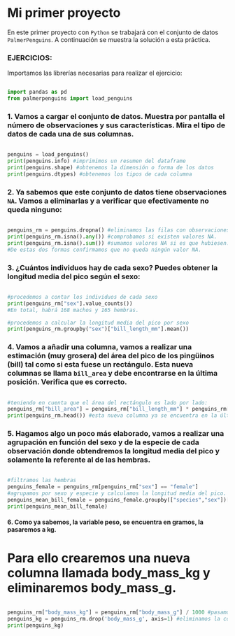 # Mi primer proyecto

En este primer proyecto con `Python` se trabajará con el conjunto de datos `PalmerPenguins`. A continuación se muestra la solución a esta práctica.

### EJERCICIOS:

Importamos las librerías necesarias para realizar el ejercicio:

```python

import pandas as pd
from palmerpenguins import load_penguins

```
### 1. Vamos a cargar el conjunto de datos. Muestra por pantalla el número de observaciones y sus características. Mira el tipo de datos de cada una de sus columnas.

```python

penguins = load_penguins()
print(penguins.info) #imprimimos un resumen del dataframe
print(penguins.shape) #obtenemos la dimensión o forma de los datos
print(penguins.dtypes) #obtenemos los tipos de cada columna

```

### 2. Ya sabemos que este conjunto de datos tiene observaciones `NA`. Vamos a eliminarlas y a verificar que efectivamente no queda ninguno:

```python

penguins_rm = penguins.dropna() #eliminamos las filas con observaciones NA.
print(penguins_rm.isna().any()) #comprobamos si existen valores NA.
print(penguins_rm.isna().sum()) #sumamos valores NA si es que hubiesen.
#De estas dos formas confirmamos que no queda ningún valor NA.

```

### 3. ¿Cuántos individuos hay de cada sexo? Puedes obtener la longitud media del pico según el sexo:

```python

#procedemos a contar los individuos de cada sexo
print(penguins_rm["sex"].value_counts())
#En total, habrá 168 machos y 165 hembras.

#procedemos a calcular la longitud media del pico por sexo
print(penguins_rm.groupby("sex")["bill_length_mm"].mean())

```
### 4. Vamos a añadir una columna, vamos a realizar una estimación (muy grosera) del área del pico de los pingüinos (bill) tal como si esta fuese un rectángulo. Esta nueva columnas se llama `bill_area` y debe encontrarse en la última posición. Verifica que es correcto.

```python

#teniendo en cuenta que el área del rectángulo es lado por lado:
penguins_rm["bill_area"] = penguins_rm["bill_length_mm"] * penguins_rm["bill_depth_mm"]
print(penguins_rm.head()) #esta nueva columna ya se encuentra en la última columna.

```

### 5. Hagamos algo un poco más elaborado, vamos a realizar una agrupación en función del **sexo y de la especie de cada observación** donde obtendremos la longitud media del pico y solamente la referente al de las hembras.

```python

#filtramos las hembras
penguins_female = penguins_rm[penguins_rm["sex"] == "female"] 
#agrupamos por sexo y especie y calculamos la longitud media del pico.
penguins_mean_bill_female = penguins_female.groupby(["species","sex"])["bill_length_mm"].mean()
print(penguins_mean_bill_female)

```
#### 6. Como ya sabemos, la variable peso, se encuentra en gramos, la pasaremos a kg. 
# Para ello crearemos una nueva columna llamada body_mass_kg y eliminaremos body_mass_g.

```python

penguins_rm["body_mass_kg"] = penguins_rm["body_mass_g"] / 1000 #pasamos de gramos a kilos
penguins_kg = penguins_rm.drop('body_mass_g', axis=1) #eliminamos la columna body_mass_g
print(penguins_kg)

```